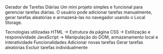 Gerador de Tarefas Diárias
Um mini projeto simples e funcional para gerenciar tarefas diárias. O usuário pode adicionar tarefas manualmente, gerar tarefas aleatórias e armazená-las no navegador usando o Local Storage.

Tecnologias utilizadas
HTML → Estrutura da página
CSS → Estilização e responsividade
JavaScript → Manipulação do DOM, armazenamento local e interatividade
Funcionalidades
Adicionar novas tarefas
Gerar tarefas aleatórias
Excluir tarefas individualmente
